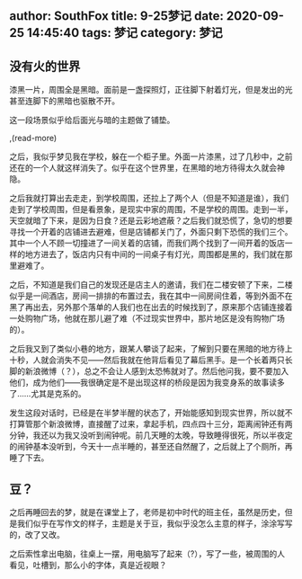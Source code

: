 author: SouthFox
title: 9-25梦记
date: 2020-09-25 14:45:40
tags: 梦记
category: 梦记
---

## 没有火的世界

漆黑一片，周围全是黑暗。面前是一盏探照灯，正往脚下射着灯光，但是发出的光甚至连脚下的黑暗也驱散不开。

这一段场景似乎给后面光与暗的主题做了铺垫。

,(read-more)

之后，我似乎梦见我在学校，躲在一个柜子里。外面一片漆黑，过了几秒中，之前还在的一个人就这样消失了。似乎在这个世界里，在黑暗的地方待得太久就会神隐。

之后我就打算出去走走，到学校周围，还拉上了两个人（但是不知道是谁），我们走到了学校周围，但是看景象，是现实中家的周围，不是学校的周围。走到一半，天空就暗了下来，是因为日食？还是云彩地遮蔽？之后我们就恐慌了，急切的想要寻找一个开着的店铺进去避难，但是店铺都关门了，外面只剩下恐慌的我们三个。其中一个人不顾一切撞进了一间关着的店铺，而我们两个找到了一间开着的饭店一样的地方进去了，饭店内只有中间的一间桌子有灯光，周围都是黑的，我们就在那里避难了。

之后，不知道是我们自己的发现还是店主人的邀请，我们在二楼安顿了下来，二楼似乎是一间酒店，房间一排排的布置过去，我在其中一间房间住着，等到外面不在黑了再出去，另外那个落单的人我们也在出去的时候找到了，原来那个店铺连接着一处购物广场，他就在那儿避了难（不过现实世界中，那片地区是没有购物广场的）。

之后我又到了类似小巷的地方，跟某人攀谈了起来，了解到只要在黑暗的地方待上十秒，人就会消失不见——然后我就在他背后看见了幕后黑手。是一个长着两只长脚的新浪微博（？），总之不会让人感到太恐怖就对了。然后他问我，要不要加入他们，成为他们——我很确定是不是出现这样的桥段是因为我变身系的故事读多了……尤其是克系的。

发生这段对话时，已经是在半梦半醒的状态了，开始能感知到现实世界，所以就不打算管那个新浪微博，直接醒了过来，拿起手机，四点四十三分，距离闹钟还有两分钟，我还以为我又没听到闹钟呢。前几天睡的太晚，导致睡得很死，所以半夜定的闹钟基本没听到，今天十一点半睡的，甚至还自然醒了，之后就上了个厕所，再睡了下去。



## 豆？

之后再睡回去的梦，就是在课堂上了，老师是初中时代的班主任，虽然是历史，但是我们似乎在写作文的样子，主题是关于豆，我似乎没怎么主意的样子，涂涂写写的，改了又改。

之后索性拿出电脑，往桌上一摆，用电脑写了起来（?），写了一些，被周围的人看见，吐槽到，那么小的字体，真是近视眼？